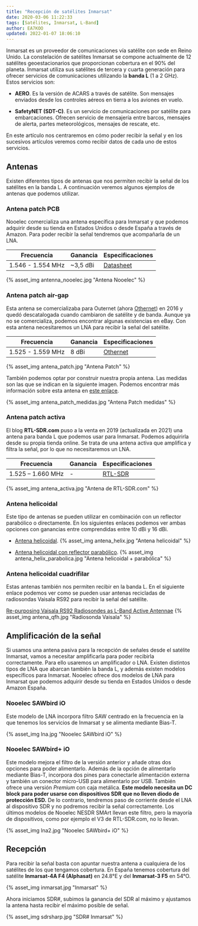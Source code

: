 ```yaml
---
title: "Recepción de satélites Inmarsat"
date: 2020-03-06 11:22:33
tags: [Satélites, Inmarsat, L-Band]
author: EA7KOO
updated: 2022-01-07 18:06:10
---
```


Inmarsat es un proveedor de comunicaciones vía satélite con sede en Reino Unido. La constelación de satélites Inmarsat se compone actualmente de 12 satélites geoestacionarios que proporcionan cobertura en el 90% del planeta.
Inmarsat utiliza sus satélites de tercera y cuarta generación para ofrecer servicios de comunicaciones utilizando la **banda L** (1 a 2 GHz). Estos servicios son:

- **AERO**. Es la versión de ACARS a través de satélite. Son mensajes enviados desde los controles aéreos en tierra a los aviones en vuelo.

- **SafetyNET (SDT-C)**. Es un servicio de comunicaciones por satélite para embarcaciones. Ofrecen servicio de mensajería entre barcos, mensajes de alerta, partes meteorológicos, mensajes de rescate, etc.

En este artículo nos centraremos en cómo poder recibir la señal y en los sucesivos artículos veremos como recibir datos de cada uno de estos servicios.

<!-- more -->

## Antenas

Existen diferentes tipos de antenas que nos permiten recibir la señal de los satélites en la banda L. A continuación veremos algunos ejemplos de antenas que podemos utilizar.


### Antena patch PCB

Nooelec comercializa una antena específica para Inmarsat y que podemos adquirir desde su tienda en Estados Unidos o desde España a través de Amazon. Para poder recibir la señal tendremos que acompañarla de un LNA.

| Frecuencia | Ganancia | Especificaciones |
| --- | --- | --- |
| 1.546 - 1.554 MHz | ~3,5 dBi | [Datasheet](https://www.nooelec.com/store/downloads/dl/file/id/91/product/314/inmarsat_antenna_datasheet_revision_1.pdf) |

{% asset_img antenna_nooelec.jpg "Antena Nooelec" %}


### Antena patch air-gap

Esta antena se comercializaba para Outernet (ahora [Othernet](https://othernet.is/)) en 2016 y quedó descatalogada cuando cambiaron de satélite y de banda. Aunque ya no se comercializa, podemos encontrar algunas existencias en eBay. Con esta antena necesitaremos un LNA para recibir la señal del satélite.

| Frecuencia | Ganancia | Especificaciones |
| --- | --- | --- |
| 1.525 - 1.559 MHz | 8 dBi | [Othernet](https://othernet.is/products/l-band-patch-antenna) |

{% asset_img antena_patch.jpg "Antena Patch" %}

También podemos optar por construir nuestra propia antena. Las medidas son las que se indican en la siguiente imagen.
Podemos encontrar más información sobre esta antena en [este enlace](https://www.semanticscholar.org/paper/Design-of-a-parabolic-patch-antenna-in-band-L%2C-with-DavidAguirre-Yanyachi/8eaf743c9569e60b1891e964026693766f2727a4).

{% asset_img antena_patch_medidas.jpg "Antena Patch medidas" %}


### Antena patch activa

El blog __RTL-SDR.com__ puso a la venta en 2019 (actualizada en 2021) una antena para banda L que podemos usar para Inmarsat. Podemos adquirirla desde su propia tienda online.
Se trata de una antena activa que amplifica y filtra la señal, por lo que no necesitaremos un LNA.

| Frecuencia | Ganancia | Especificaciones |
| --- | --- | --- |
| 1.525 – 1.660 MHz | - | [RTL-SDR](https://www.rtl-sdr.com/preorder-sale-active-l-band-1525-1660-inmarsat-and-iridium-patch-back-in-stock-for-44-95/) |

{% asset_img antena_activa.jpg "Antena de RTL-SDR.com" %}


### Antena helicoidal

Este tipo de antenas se pueden utilizar en combinación con un reflector parabólico o directamente. En los siguientes enlaces podemos ver ambas opciones con ganancias entre comprendidas entre 10 dBi y 16 dBi.


- [Antena helicoidal](http://www.satellitenwelt.de/l-band.htm).
{% asset_img antena_helix.jpg "Antena helicoidal" %}

- [Antena helicoidal con reflector parabólico](https://diebastelkammer.wordpress.com/2014/09/21/helix-antenne-fur-parabolspiegel-um-inmarsat-zu-empfangen/).
{% asset_img antena_helix_parabolica.jpg "Antena helicoidal + parabólica" %}


### Antena helicoidal cuadrifilar

Estas antenas también nos permiten recibir en la banda L. En el siguiente enlace podemos ver como se pueden usar antenas recicladas de radiosondas Vaisala RS92 para recibir la señal del satélite.

[Re-purposing Vaisala RS92 Radiosondes as L-Band Active Antennae](https://rfhead.net/archives/665)
{% asset_img antena_qfh.jpg "Radiosonda Vaisala" %}


## Amplificación de la señal

Si usamos una antena pasiva para la recepción de señales desde el satélite Inmarsat, vamos a necesitar amplificarla para poder recibirla correctamente. Para ello usaremos un amplificador o LNA. Existen distintos tipos de LNA que abarcan también la banda L, y además existen modelos específicos para Inmarsat.
Nooelec ofrece dos modelos de LNA para Inmarsat que podemos adquirir desde su tienda en Estados Unidos o desde Amazon España.

### Nooelec SAWbird iO

Este modelo de LNA incorpora filtro SAW centrado en la frecuencia en la que tenemos los servicios de Inmarsat y se alimenta mediante Bias-T.

{% asset_img lna.jpg "Nooelec SAWbird iO" %}

### Nooelec SAWbird+ iO

Este modelo mejora el filtro de la versión anterior y añade otras dos opciones para poder alimentarlo. Además de la opción de alimentarlo mediante Bias-T, incorpora dos pines para conectarle alimentación externa y también un conector micro-USB para alimentarlo por USB. También ofrece una versión _Premium_ con caja metálica.
**Este modelo necesita un DC block para poder usarse con dispositivos SDR que no lleven diodo de protección ESD.** De lo contrario, tendremos paso de corriente desde el LNA al dispositivo SDR y no podremos recibir la señal correctamente. Los últimos modelos de Nooelec NESDR SMArt llevan este filtro, pero la mayoría de dispositivos, como por ejemplo el V3 de RTL-SDR.com, no lo llevan.

{% asset_img lna2.jpg "Nooelec SAWbird+ iO" %}

## Recepción

Para recibir la señal basta con apuntar nuestra antena a cualquiera de los satélites de los que tengamos cobertura. En España tenemos cobertura del satélite **Inmarsat-4A F4 (Alphasat)** en 24.8°E y del **Inmarsat-3 F5** en 54°O.


{% asset_img inmarsat.jpg "Inmarsat" %}

Ahora iniciamos SDR#, subimos la ganancia del SDR al máximo y ajustamos la antena hasta recibir el máximo posible de señal.

{% asset_img sdrsharp.jpg "SDR# Inmarsat" %}
